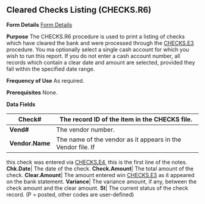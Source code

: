 ## Cleared Checks Listing (CHECKS.R6)
<PageHeader />

**Form Details**
[Form Details](../CHECKS-R6-1/README.md)

**Purpose**
The CHECKS.R6 procedure is used to print a listing of checks which have
cleared the bank and were processed through the [CHECKS.E3](../CHECKS-E3/README.md)
procedure. You ma optionally select a single cash account for which you wish
to run this report. If you do not enter a cash account number, all records
which contain a clear date and amount are selected, provided they fall within
the specified date range.

**Frequency of Use**
As required.

**Prerequisites**
None.

**Data Fields**

| **Check#**      | The record ID of the item in the CHECKS file.               |
| --------------- | ----------------------------------------------------------- |
| **Vend#**       | The vendor number.                                          |
| **Vendor.Name** | The name of the vendor as it appears in the Vendor file. If |
this check was entered via [CHECKS.E4](../CHECKS-E4/README.md), this is the first line
of the notes.
**Chk.Date**|  The date of the check.
**Check.Amount**|  The total amount of the check.
**Clear.Amount**|  The amount entered win [CHECKS.E3](../CHECKS-E3/README.md) as it
appeared on the bank statement.
**Variance**|  The variance amount, if any, between the check amount and the
clear amount.
**St**|  The current status of the check record. (P = posted, other codes are
user-defined)

<badge text= "Version 8.10.57 " vertical="middle" />

<PageFooter />

